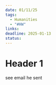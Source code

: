 ```yaml
---
date: 01/11/25
tags:
  - Humanities
  - "#HW"
links: 
deadline: 2025-01-13
status:
---
```

# Header 1
see email he sent